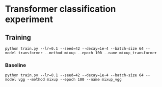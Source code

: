 

# Transformer classification experiment

## Training

```
python train.py --lr=0.1 --seed=42 --decay=1e-4 --batch-size 64 --model transformer --method mixup --epoch 100 --name mixup_transformer
```

### Baseline

```
python train.py --lr=0.1 --seed=42 --decay=1e-4 --batch-size 64 --model vgg --method mixup --epoch 100 --name mixup_vgg
```




